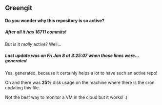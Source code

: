 ## Greengit

#### Do you wonder why this repository is so active?

##### After all it has 16711 commits!

But is it *really* active? Well...

##### Last update was on Fri Jan 8 at 3:25:07 when those lines were... generated

Yes, generated, because it certainly helps a lot to have such an active repo!

Oh and there was **25%** disk usage on the machine
where there is the cron updating this file.

Not the best way to monitor a VM in the cloud but it works! :)

